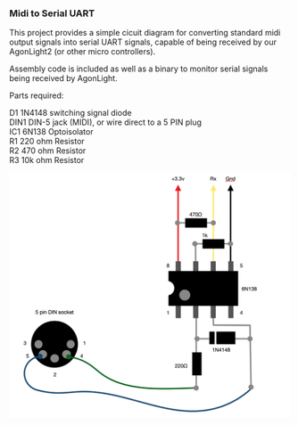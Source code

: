 ### Midi to Serial UART

This project provides a simple cicuit diagram for converting standard midi output signals into serial UART signals, capable of being received by our AgonLight2 (or other micro controllers).

Assembly code is included as well as a binary to monitor serial signals being received by AgonLight.

Parts required:

D1 		    1N4148 switching signal diode 		
DIN1 		  DIN-5 jack (MIDI), or wire direct to a 5 PIN plug 	
IC1 		  6N138 Optoisolator 		
R1 		    220 ohm Resistor 		
R2 		    470 ohm Resistor 		
R3 		    10k ohm Resistor 	


![](./midicircuit.png)
